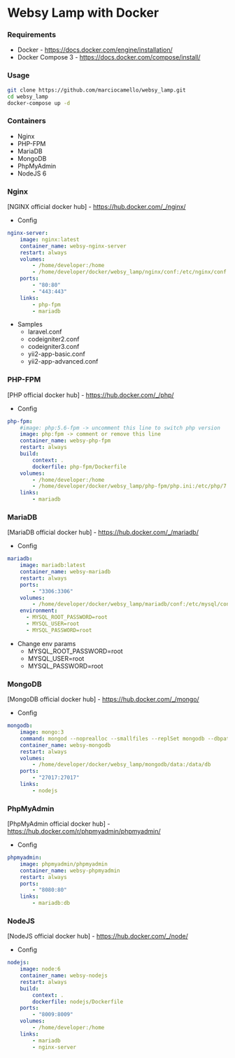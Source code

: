 # Websy Lamp with Docker

### Requirements

 - Docker - https://docs.docker.com/engine/installation/
 - Docker Compose 3 - https://docs.docker.com/compose/install/
 
### Usage

```bash
git clone https://github.com/marciocamello/websy_lamp.git
cd websy_lamp
docker-compose up -d
```

### Containers

- Nginx
- PHP-FPM
- MariaDB
- MongoDB
- PhpMyAdmin
- NodeJS 6

### Nginx
 
[NGINX official docker hub] - https://hub.docker.com/_/nginx/
  
- Config

```yml
nginx-server:
    image: nginx:latest
    container_name: websy-nginx-server
    restart: always
    volumes:
        - /home/developer:/home
        - /home/developer/docker/websy_lamp/nginx/conf:/etc/nginx/conf.d
    ports:
        - "80:80"
        - "443:443"
    links:
        - php-fpm
        - mariadb
```            

- Samples
  - laravel.conf
  - codeigniter2.conf
  - codeigniter3.conf
  - yii2-app-basic.conf
  - yii2-app-advanced.conf  
  
### PHP-FPM
 
[PHP official docker hub] - https://hub.docker.com/_/php/
  
- Config

```yml
php-fpm:
    #image: php:5.6-fpm -> uncomment this line to switch php version
    image: php:fpm -> comment or remove this line
    container_name: websy-php-fpm
    restart: always
    build:
        context: .
        dockerfile: php-fpm/Dockerfile
    volumes:
        - /home/developer:/home
        - /home/developer/docker/websy_lamp/php-fpm/php.ini:/etc/php/7.1/fpm/conf.d/99-overrides.ini
    links:
        - mariadb
```        

### MariaDB
 
[MariaDB official docker hub] - https://hub.docker.com/_/mariadb/
  
- Config

```yml
mariadb:
    image: mariadb:latest
    container_name: websy-mariadb
    restart: always
    ports:
        - "3306:3306"
    volumes:
        - /home/developer/docker/websy_lamp/mariadb/conf:/etc/mysql/conf.d
    environment:
      - MYSQL_ROOT_PASSWORD=root       
      - MYSQL_USER=root      
      - MYSQL_PASSWORD=root 
```

- Change env params
  - MYSQL_ROOT_PASSWORD=root       
  - MYSQL_USER=root      
  - MYSQL_PASSWORD=root
  
### MongoDB
 
[MongoDB official docker hub] - https://hub.docker.com/_/mongo/
  
- Config

```yml
mongodb:
    image: mongo:3
    command: mongod --noprealloc --smallfiles --replSet mongodb --dbpath /data/db --nojournal --oplogSize 16 --noauth
    container_name: websy-mongodb
    restart: always
    volumes:
        - /home/developer/docker/websy_lamp/mongodb/data:/data/db
    ports:
        - "27017:27017"  
    links:
        - nodejs   
```

### PhpMyAdmin 
 
[PhpMyAdmin official docker hub] - https://hub.docker.com/r/phpmyadmin/phpmyadmin/
  
- Config

```yml
phpmyadmin:
    image: phpmyadmin/phpmyadmin
    container_name: websy-phpmyadmin
    restart: always
    ports:
        - "8080:80"
    links:
        - mariadb:db 
```

### NodeJS

[NodeJS official docker hub] - https://hub.docker.com/_/node/
  
- Config

```yml
nodejs:
    image: node:6
    container_name: websy-nodejs
    restart: always
    build:
        context: .
        dockerfile: nodejs/Dockerfile
    ports:
        - "8009:8009"  
    volumes:
        - /home/developer:/home
    links:
        - mariadb
        - nginx-server
```
